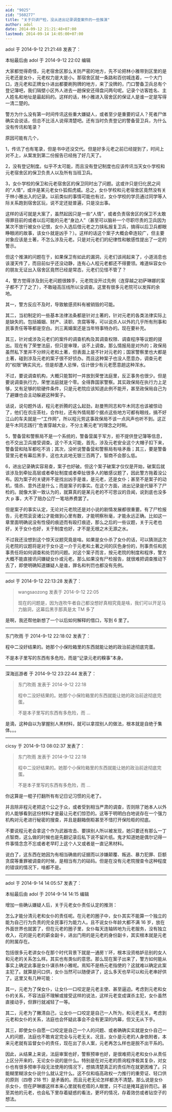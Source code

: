 ```yaml
---
aid: "9025"
zid: "560277"
title: "关于只讲尸检，没从进出记录调查案件的一些推演"
author: adol
date: 2014-09-12 21:21:48+07:00
lastmod: 2014-09-14 14:05:00+07:00
---
```


adol 于 2014-9-12 21:21:48 发表了：

本帖最后由 adol 于 2014-9-12 22:02 编辑

大家都觉得奇怪，元老宿舍区那么关防严密的地方，先不论把林小雅带到区里的是元老还是女仆，元老权力是大是小。那宿舍区就一条路和百仞城连着，一个大门口，连元老和正牌女仆进出都要刷狗牌的地方，来了没牌的，门口警备卫兵总有个登记簿吧，我们隔壁小区外人进去一趟保安还得盘问两句呢。记录个访客姓名、主人姓名和地址是最起码的。这样的话，林小雅进入宿舍区的保证人是谁一定是写得一清二楚的。

警方为什么没有第一时间传讯这些重大嫌疑人，或者至少是重要的证人？死者尸体确实会说话，但总不比活人说得清楚吧。还有当时负责登记的警备营卫兵，为什么没有传讯和笔录？

原因可能有几个，

1，传讯了也有笔录，但是书中还没交代。但是好多元老之前已经提到了，时间上对不上，从案发到第二份报告已经拖了好几天了。

2，没有登记制度。似乎不太可能，而且没有登记制度也应该传讯当天女仆学校和元老宿舍区的保卫负责人以及所有当班卫兵。

3，女仆学校的保卫和元老宿舍区的保卫同时出了问题。这或许只是归化民之间的“人情”，或许是某元老女仆狐假虎威。总之，女仆学校和元老宿舍区竟然没有关于林小雅出入的记录。以前类似的事情可能也有过，女仆学校的学员通过同学等人际关系跑到宿舍区玩，说不定还挺普遍，只是没出事。

这样的话可就是大案了，虽然起因只是一些“人情”，或者负责宿舍区的保卫不太敢得罪目前的或者以后可能的元老“身边人”（甚至可以脑补一个尽职尽责的卫兵因为某次不放行被女仆记恨，女仆入选后借元老之力挟私报复卫兵，搞得以后卫兵都眼睁眼闭的故事，该女仆就是凶手？）。这样的话这个案子大概会牵连较广，但主要对象应该是土著，不怎么涉及元老。只是对元老们的纪律性和敏感性提出了一定的警示。

但这个推演的问题在于，如果保卫有如此的漏洞，元老们该闹起来了，小道消息也该漫天传了，而目前似乎还没动静，连有心人程元老都还不得要领。难道纵容女仆的朋友无证出入宿舍区竟然已经是常态，元老们见怪不管了？

4，警方觉得涉及到元老问题很棘手，元老院没开过先例（连穿越之初萨琳娜的案子都不了了之了），不敢碰高压线所以没调查。这里有很多元老院可以发挥的余地。

其一，警方反应不及时，导致敏感资料有被销毁的可能。

其二，当初制定的一些基本法律法条都是针对土著的，针对元老的各类法律实际上是缺失的。包括婚姻、财产、渎职、贪腐等等，可以说杀人以外的几乎所有刑事和民事责任等等都是空白。刘三离婚案还是当年特事特办的。现在要补充。

其三，针对或涉及元老们的案件的调查机构及其调查权限、调查程序等议题的提出。现在有了荣誉法庭，但只是审理，谈不上调查。那么情报局是对外的；政保局虽然私下里并不分辨元老和土著，但表面上是不针对元老的；国家警察里也大都是土著，碰到涉及元老的案子很不好侦办。而且这种案子也没人愿意办，调查元老的“权限”确实风光，但是却遭人忌惮，估计很少有元老愿意趟这种浑水。

不过，要说调查机构，大概只能暂时一并放到荣誉法庭里，反正事务也很少。但是要说调查执行力，荣誉法庭就是个零。全得靠国家警察。其实政保局在执行力上足够，又有足够的软硬件条件，只是元老院应该知道此例不能开，甚至政保局自己为了避嫌也会主动躲避这种案子。

话说，说句题外话，程元老折腾的这么起劲，赵曼熊同志和午木同志也该被惊动了，他们在农庄茶社，合作社，还有外情局那个据点这些地方可都有眼线，搞不好江山的车夫就是一“工作网”，所以程元劳这事政保局不该一点风声也听不到。这正是午木同志践行“危害穿越大业，不分土著元老”的理念之时啊。

5，警备营和警察局不是一个系统的，警备营属于军方，拒不提供登记簿等信息，也不交出卫兵接受调查。这个不太可能，首先，涉及元老安全这个大帽子扣下来，警备营和陆军都吃不消；其次，没听说警备营和警察局有啥矛盾；其三，要是警备营里元老有幕后黑手，这也太此地无银三百两了，智商不会那么低。

6，进出记录确实容易查，案子也好破。但这个案子破案才仅仅是开始，破案后就该涉及到牵扯高层或者牵扯制度或者牵扯很多人的敏感议题了，因此警方拖着没公布。因为案子的关键并不是找出凶手是谁，是元老，还是女仆；甚至不是案子的动机，情杀、意外还是什么；而是案子的事实。在这个方面，进出记录是代替不了尸检的。就像大家一致认为的，就算真的是某元老的不可思议的丑闻，说到底也没多大 p 事，大不了赔办公厅一笔培养费罢了。

但是案子的事实认定，无论对元老院还是对小说的剧情发展都很重要。有了尸检报告，元老院衮衮诸公才能做到心里有数，才能明察秋毫，才能永远正确。比如这一章里面明确说没有性侵的痕迹而有殴打痕迹，那么之后的一些议题，关于元老也好，关于女仆也好，关于制度也好，才不是无根之木无源之水。

不过我还没想到这个惊天议题究竟是啥。如果是女仆杀了女仆的话，可以猜测这次元老院的议题将是对于女仆这一介于元老和土著之间的灰色身份的，刑事责任和民事责任将如何调查和处罚的问题。对这个案子而言，按元老院的制度和程序，警方大概不能直接讯问嫌疑女仆或元老。那么如果没有尸检报告，就很难把调查推动下去了，即使明确知道嫌疑人是谁，罪名和判罚也都没有先例。

---

adol 于 2014-9-12 22:13:28 发表了：

> wangsaozong 发表于 2014-9-12 22:05
>
> 现在的问题是，因为连吹牛者自己都没想好真相究竟是啥，我们可以开足马力脑洞，这幕后黑手那真是太 TM 多了

是啊，我还帮他新想了一个以后如何解释的借口，写到 6 里了。

---

东门吹雨 于 2014-9-12 22:18:02 发表了：

程中二没好结果的。她那个小保险箱里的东西就能让她的政治前途彻底完蛋。

不是本子里写的东西有多危险，而是“记录元老的糗事”本身。

---

深海巡游者 于 2014-9-12 23:22:44 发表了：

> 东门吹雨 发表于 2014-9-12 22:18
>
> 程中二没好结果的。她那个小保险箱里的东西就能让她的政治前途彻底完蛋。
>
> 不是本子里写的东西有多危险，而 ...

是滴，这种自以为掌握别人黑材料，就可以拿捏别人的做法，根本就是自绝于集体。。。

---

cicsy 于 2014-9-13 08:02:37 发表了：

> 东门吹雨 发表于 2014-9-12 22:18
>
> 程中二没好结果的。她那个小保险箱里的东西就能让她的政治前途彻底完蛋。
>
> 不是本子里写的东西有多危险，而 ...

你这算是一棍子打翻所有有记日记习惯的元老了。

并且除非程元老把这个公之于众，或者受到相当严肃的调查，否则除了她本人以外的人能够看到这份材料才是最让元老们惊恐的。这等于明明白白地说存在一个强力机构对元老进行秘密的搜查，并且是翻箱倒柜甚至不惜打开保险柜的彻底。

不要说程元老会拿这个作为武器攻击、要挟别人所以被发现，她只要还有那么一丁点智商，这么做的时候也是先翻记录后私下说不留片纸。鬼才知道她是偶尔记得一件事情念念不忘或者老早盯上这个人又或者是一直记黑材料。

说白了，这东西在她因为有相当确凿的证据而以涉嫌颠覆、叛逃、暴力犯罪、巨额贪腐等重罪被调查的时候，是相当有力的砝码。但是在没有元老院搜查令这种程度的错误的情况下，啥都不是。

---

adol 于 2014-9-14 14:05:57 发表了：

本帖最后由 adol 于 2014-9-14 14:15 编辑

增加一些确认嫌疑人后，关于元老女仆责任认定的推测：

怎么才能分清元老和女仆的责任呢。在元老的圈子中，女仆其实不能算一个独立的能为自己行为负责的完全民事行为能力人。且不说女仆年龄大都不满 16 岁，放在外面世界也就罢了，但在元老的圈子里，女仆每天连轴转地为元老服务，没有独立收入，花的是元老的薪金副卡，进出门用的是元老的身份副卡，其实根本就是元老的附属存在。

包括很多元老讲女仆在那个时代背景下就是一通房丫环，根本没资格妒忌别的女人和元老的关系怎么样。其实也有类似的意思。那么现在案子出来了，警方如何能从事实上确定此事是女仆谋杀林小雅呢。焉知不是杨元老指使的？这就难以确定此案主犯了。就算是问口供，女仆当然可以随便讲了，这么多天也早可以和元老串好供了。这里又有几种可能：

其一，元老为了保女仆，让女仆一口咬定是元老主使、甚至逼迫。考虑到元老和女仆的关系，不容法庭不理解或接受这样的说法，这样元老变成谋杀主犯，女仆虽然直接动手，但罪行就减轻了一等。

其二，元老为了撇清自己，让女仆一口咬定是自己一人所为，和元老无关。考虑到元老和女仆的关系，法庭也会怀疑此事会不会有更深的内幕，但又无从下手。

其三，即使女仆自愿一口咬定是自己一个人的问题、或者确确实实就是女仆自己一人的问题，法庭也不敢肯定完全与元老无关。况且，女仆是元老的人身依附者，本来元老就有监督女仆的责任，现在出了杀人案，元老再怎么样也是脱不出干系的。

因此，从结果上来说，法庭审案也好，警察预审也好，是很难把元老和女仆从责任上区分开来的，无论女仆说的是什么。特别是在对元老的质询程序极其复杂，对女仆也有很多预审手段无法使用的情况下，想搞清楚真正的责任所在就更困难了。只能糊里糊涂女仆说什么就认定什么。这不仅和临高政权一力推行的重旁证、轻口供的原则（四卷 218 节）是矛盾的。而且元老无论怎样都洗不清楚。那么说是女仆杀女仆，但在萨琳娜这样本来心里就有疙瘩的人眼里，只不过是掩耳盗铃而已。甚至其他的元老，也会私下里存着疑惑的看法，更坏的情况，存着效仿或者钻空子的想法。

---
